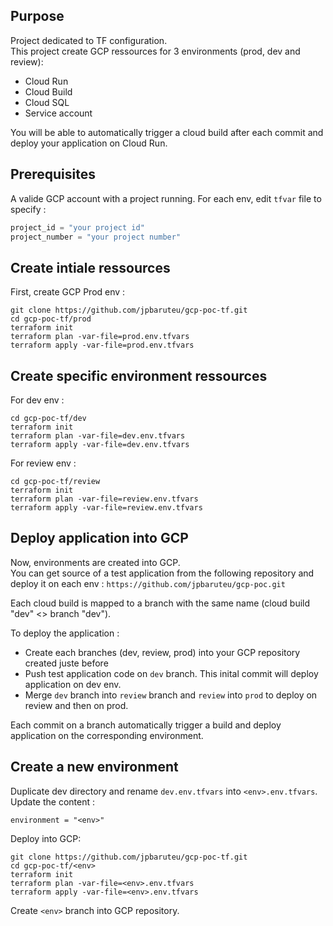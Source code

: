 ## Purpose

Project dedicated to TF configuration.  
This project create GCP ressources for 3 environments (prod, dev and review):
- Cloud Run
- Cloud Build
- Cloud SQL
- Service account

You will be able to automatically trigger a cloud build after each commit and deploy your application on Cloud Run.

## Prerequisites

A valide GCP account with a project running.
For each env, edit `tfvar` file to specify :
```terraform
project_id = "your project id"
project_number = "your project number"
```


## Create intiale ressources

First, create GCP Prod env :

```shell
git clone https://github.com/jpbaruteu/gcp-poc-tf.git
cd gcp-poc-tf/prod
terraform init
terraform plan -var-file=prod.env.tfvars
terraform apply -var-file=prod.env.tfvars
```

## Create specific environment ressources

For dev env :

```shell
cd gcp-poc-tf/dev
terraform init
terraform plan -var-file=dev.env.tfvars
terraform apply -var-file=dev.env.tfvars
```

For review env :

```shell
cd gcp-poc-tf/review
terraform init
terraform plan -var-file=review.env.tfvars
terraform apply -var-file=review.env.tfvars
```

## Deploy application into GCP

Now, environments are created into GCP.  
You can get source of a test application from the following repository and deploy it on each env : `https://github.com/jpbaruteu/gcp-poc.git`

Each cloud build is mapped to a branch with the same name (cloud build "dev" <> branch "dev").

To deploy the application :
- Create each branches (dev, review, prod) into your GCP repository created juste before
- Push test application code on `dev` branch. This inital commit will deploy application on dev env.
- Merge `dev` branch into `review` branch and `review` into `prod` to deploy on review and then on prod.

Each commit on a branch automatically trigger a build and deploy application on the corresponding environment.

## Create a new environment

Duplicate dev directory and rename `dev.env.tfvars` into `<env>.env.tfvars`. Update the content :

```shell
environment = "<env>"
```

Deploy <env> into GCP:

```shell
git clone https://github.com/jpbaruteu/gcp-poc-tf.git
cd gcp-poc-tf/<env>
terraform init
terraform plan -var-file=<env>.env.tfvars
terraform apply -var-file=<env>.env.tfvars
```

Create `<env>` branch into GCP repository.

